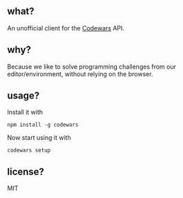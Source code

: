 ## what?

An unofficial client for the [Codewars](http://codewars.com) API. 

## why?

Because we like to solve programming challenges from our editor/environment, without
relying on the browser.

## usage?

Install it with

    npm install -g codewars

Now start using it with

    codewars setup

## license?

MIT
